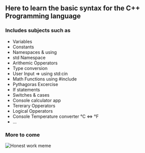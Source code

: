 ## Here to learn the basic syntax for the C++ Programming language

### Includes subjects such as
- Variables
- Constants
- Namespaces & using
- std Namespace
- Arithemic Opperators
- Type conversion
- User Input => using std:cin
- Math Functions using #include <cmath>
- Pythagoras Excercise
- If statements
- Switches & cases
- Console calculator app
- Tererary Opperators
- Logical Opperators
- Console Temperature converter °C <=> °F
- ...

### More to come

![Honest work meme](https://media.npr.org/assets/img/2023/05/26/honest-work-meme-c7034f8bd7b11467e1bfbe14b87a5f6a14a5274b.jpg 'It aint much meme')
